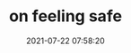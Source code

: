 ---
date: 2021-07-22 07:58:20
link:
  source: pocket
  source_url: https://getpocket.com
  text: on feeling safe
  url: https://ava.substack.com/p/on-feeling-safe
source: pocket
syndicated:
- type: pocket
  url: https://ava.substack.com/p/on-feeling-safe
- type: mastodon
  url: https://mastodon.technology/users/roytang/statuses/106623194515956488
- type: twitter
  url: https://twitter.com/roytang/status/1418118760897015808/
title: on feeling safe
---